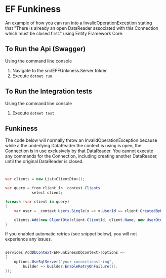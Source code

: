 # EF Funkiness

An example of how you can run into a InvalidOperationException stating that "There is already an open DataReader associated with this Connection which must be closed first." using Entity Framework Core. 

## To Run the Api (Swagger)

Using the command line console

1. Navigate to the src\EFFUnkiness.Server folder
2. Execute `dotnet run`

## To Run the Integration tests

Using the command line console

1. Execute `dotnet test`


## Funkiness

The code below will normally throw an InvalidOperationException because while a the underlying DataReader the context is using is open, the Connection is in use exclusively by that DataReader. You cannot execute any commands for the Connection, including creating another DataReader, until the original DataReader is closed.

```csharp


var clients = new List<ClientDto>();

var query = from client in _context.Clients
            select client;

foreach (var client in query)
{
    var user = _context.Users.Single(x => x.UserId == client.CreatedByUserId);

    clients.Add(new ClientDto(client.ClientId, client.Name, new UserDto(user.UserId, user.Name)));
}

```

If you enabled automatic retries (see snippet below), you will not experience any issues.

```csharp

services.AddDbContext<EFFunkinessDbContext>(options =>
{
    options.UseSqlServer("your-connectionstring",
        builder => builder.EnableRetryOnFailure());
});

```
